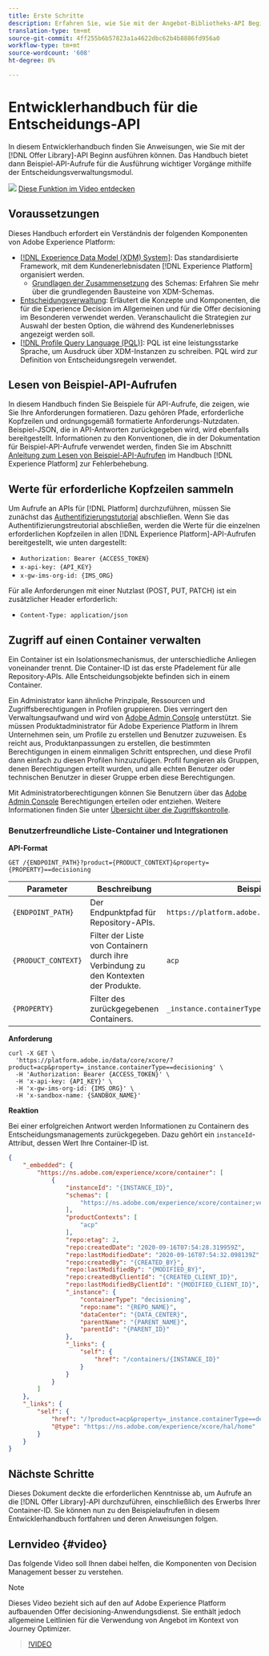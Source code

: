 ```yaml
---
title: Erste Schritte
description: Erfahren Sie, wie Sie mit der Angebot-Bibliotheks-API Beginn ausführen, um wichtige Vorgänge mit der Entscheidungsverwaltungsmodul durchzuführen.
translation-type: tm+mt
source-git-commit: 4ff255b6b57823a1a4622dbc62b4b8886fd956a0
workflow-type: tm+mt
source-wordcount: '608'
ht-degree: 0%

---
```


# Entwicklerhandbuch für die Entscheidungs-API

In diesem Entwicklerhandbuch finden Sie Anweisungen, wie Sie mit der [!DNL Offer Library]-API Beginn ausführen können. Das Handbuch bietet dann Beispiel-API-Aufrufe für die Ausführung wichtiger Vorgänge mithilfe der Entscheidungsverwaltungsmodul.

![](../assets/do-not-localize/how-to-video.png) [Diese Funktion im Video entdecken](#video)

## Voraussetzungen

Dieses Handbuch erfordert ein Verständnis der folgenden Komponenten von Adobe Experience Platform:

* [[!DNL Experience Data Model (XDM) System]](https://docs.adobe.com/content/help/en/experience-platform/xdm/home.html): Das standardisierte Framework, mit dem Kundenerlebnisdaten  [!DNL Experience Platform] organisiert werden.
   * [Grundlagen der Zusammensetzung](https://docs.adobe.com/content/help/en/experience-platform/xdm/schema/composition.html) des Schemas: Erfahren Sie mehr über die grundlegenden Bausteine von XDM-Schemas.
* [Entscheidungsverwaltung](../../../using/offers/get-started/starting-offer-decisioning.md): Erläutert die Konzepte und Komponenten, die für die Experience Decision im Allgemeinen und für die Offer decisioning im Besonderen verwendet werden. Veranschaulicht die Strategien zur Auswahl der besten Option, die während des Kundenerlebnisses angezeigt werden soll.
* [[!DNL Profile Query Language (PQL)]](https://docs.adobe.com/content/help/en/experience-platform/segmentation/pql/overview.html): PQL ist eine leistungsstarke Sprache, um Ausdruck über XDM-Instanzen zu schreiben. PQL wird zur Definition von Entscheidungsregeln verwendet.

## Lesen von Beispiel-API-Aufrufen

In diesem Handbuch finden Sie Beispiele für API-Aufrufe, die zeigen, wie Sie Ihre Anforderungen formatieren. Dazu gehören Pfade, erforderliche Kopfzeilen und ordnungsgemäß formatierte Anforderungs-Nutzdaten. Beispiel-JSON, die in API-Antworten zurückgegeben wird, wird ebenfalls bereitgestellt. Informationen zu den Konventionen, die in der Dokumentation für Beispiel-API-Aufrufe verwendet werden, finden Sie im Abschnitt [Anleitung zum Lesen von Beispiel-API-Aufrufen](https://docs.adobe.com/content/help/en/experience-platform/landing/troubleshooting.html#how-do-i-format-an-api-request) im Handbuch [!DNL Experience Platform] zur Fehlerbehebung.

## Werte für erforderliche Kopfzeilen sammeln

Um Aufrufe an APIs für [!DNL Platform] durchzuführen, müssen Sie zunächst das [Authentifizierungstutorial](https://docs.adobe.com/content/help/en/experience-platform/tutorials/authentication.html) abschließen. Wenn Sie das Authentifizierungstreutorial abschließen, werden die Werte für die einzelnen erforderlichen Kopfzeilen in allen [!DNL Experience Platform]-API-Aufrufen bereitgestellt, wie unten dargestellt:

* `Authorization: Bearer {ACCESS_TOKEN}`
* `x-api-key: {API_KEY}`
* `x-gw-ims-org-id: {IMS_ORG}`

Für alle Anforderungen mit einer Nutzlast (POST, PUT, PATCH) ist ein zusätzlicher Header erforderlich:

* `Content-Type: application/json`

## Zugriff auf einen Container verwalten

Ein Container ist ein Isolationsmechanismus, der unterschiedliche Anliegen voneinander trennt. Die Container-ID ist das erste Pfadelement für alle Repository-APIs. Alle Entscheidungsobjekte befinden sich in einem Container.

Ein Administrator kann ähnliche Prinzipale, Ressourcen und Zugriffsberechtigungen in Profilen gruppieren. Dies verringert den Verwaltungsaufwand und wird von [Adobe Admin Console](https://adminconsole.adobe.com/) unterstützt. Sie müssen Produktadministrator für Adobe Experience Platform in Ihrem Unternehmen sein, um Profile zu erstellen und Benutzer zuzuweisen. Es reicht aus, Produktanpassungen zu erstellen, die bestimmten Berechtigungen in einem einmaligen Schritt entsprechen, und diese Profil dann einfach zu diesen Profilen hinzuzufügen. Profil fungieren als Gruppen, denen Berechtigungen erteilt wurden, und alle echten Benutzer oder technischen Benutzer in dieser Gruppe erben diese Berechtigungen.

Mit Administratorberechtigungen können Sie Benutzern über das [Adobe Admin Console](https://adminconsole.adobe.com/) Berechtigungen erteilen oder entziehen. Weitere Informationen finden Sie unter [Übersicht über die Zugriffskontrolle](https://docs.adobe.com/content/help/en/experience-platform/access-control/home.html).

### Benutzerfreundliche Liste-Container und Integrationen

**API-Format**

```http
GET /{ENDPOINT_PATH}?product={PRODUCT_CONTEXT}&property={PROPERTY}==decisioning
```

| Parameter | Beschreibung | Beispiel |
| --------- | ----------- | ------- |
| `{ENDPOINT_PATH}` | Der Endpunktpfad für Repository-APIs. | `https://platform.adobe.io/data/core/xcore/` |
| `{PRODUCT_CONTEXT}` | Filter der Liste von Containern durch ihre Verbindung zu den Kontexten der Produkte. | `acp` |
| `{PROPERTY}` | Filter des zurückgegebenen Containers. | `_instance.containerType==decisioning` |

**Anforderung**

```shell
curl -X GET \
  'https://platform.adobe.io/data/core/xcore/?product=acp&property=_instance.containerType==decisioning' \
  -H 'Authorization: Bearer {ACCESS_TOKEN}' \
  -H 'x-api-key: {API_KEY}' \
  -H 'x-gw-ims-org-id: {IMS_ORG}' \
  -H 'x-sandbox-name: {SANDBOX_NAME}'
```

**Reaktion**

Bei einer erfolgreichen Antwort werden Informationen zu Containern des Entscheidungsmanagements zurückgegeben. Dazu gehört ein `instanceId`-Attribut, dessen Wert Ihre Container-ID ist.

```json
{
    "_embedded": {
        "https://ns.adobe.com/experience/xcore/container": [
            {
                "instanceId": "{INSTANCE_ID}",
                "schemas": [
                    "https://ns.adobe.com/experience/xcore/container;version=0.5"
                ],
                "productContexts": [
                    "acp"
                ],
                "repo:etag": 2,
                "repo:createdDate": "2020-09-16T07:54:28.319959Z",
                "repo:lastModifiedDate": "2020-09-16T07:54:32.098139Z",
                "repo:createdBy": "{CREATED_BY}",
                "repo:lastModifiedBy": "{MODIFIED_BY}",
                "repo:createdByClientId": "{CREATED_CLIENT_ID}",
                "repo:lastModifiedByClientId": "{MODIFIED_CLIENT_ID}",
                "_instance": {
                    "containerType": "decisioning",
                    "repo:name": "{REPO_NAME}",
                    "dataCenter": "{DATA_CENTER}",
                    "parentName": "{PARENT_NAME}",
                    "parentId": "{PARENT_ID}"
                },
                "_links": {
                    "self": {
                        "href": "/containers/{INSTANCE_ID}"
                    }
                }
            }
        ]
    },
    "_links": {
        "self": {
            "href": "/?product=acp&property=_instance.containerType==decisioning",
            "@type": "https://ns.adobe.com/experience/xcore/hal/home"
        }
    }
}
```

## Nächste Schritte

Dieses Dokument deckte die erforderlichen Kenntnisse ab, um Aufrufe an die [!DNL Offer Library]-API durchzuführen, einschließlich des Erwerbs Ihrer Container-ID. Sie können nun zu den Beispielaufrufen in diesem Entwicklerhandbuch fortfahren und deren Anweisungen folgen.

## Lernvideo {#video}

Das folgende Video soll Ihnen dabei helfen, die Komponenten von Decision Management besser zu verstehen.

>[!NOTE]
>
>Dieses Video bezieht sich auf den auf Adobe Experience Platform aufbauenden Offer decisioning-Anwendungsdienst. Sie enthält jedoch allgemeine Leitlinien für die Verwendung von Angebot im Kontext von Journey Optimizer.

>[!VIDEO](https://video.tv.adobe.com/v/329919?quality=12)
